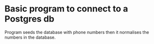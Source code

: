 # Basic program to connect to a Postgres db

Program seeds the database with phone numbers then it normalises the numbers in the database.